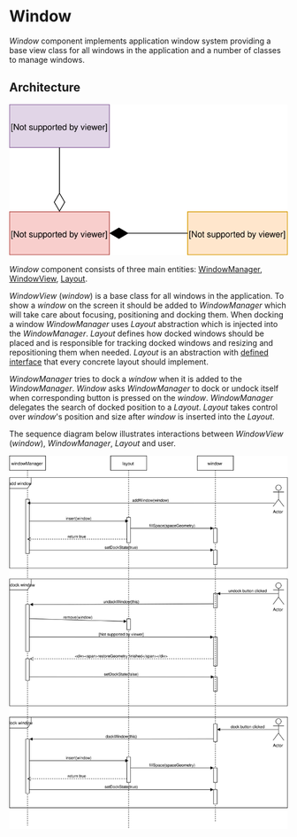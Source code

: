 # Window

*Window* component implements application window system providing a base view class for all windows in the application and a number of classes to manage windows.

## Architecture

![WindowArchitecture](./images/WindowArchitecture.svg)

*Window* component consists of three main entities: [WindowManager](./windowManager/windowManager.md), [WindowView](./windowView/windowView.md), [Layout](./layout/layout.md).

*WindowView* (*window*) is a base class for all windows in the application. To show a *window* on the screen  it should be added to *WindowManager* which will take care about focusing, positioning and docking them. When docking a window *WindowManager* uses *Layout* abstraction which is injected into the *WindowManager*. *Layout* defines how docked windows should be placed and is responsible for tracking docked windows and resizing and repositioning them when needed. *Layout* is an abstraction with [defined interface](./layout/layout.md) that every concrete layout should implement.

*WindowManager* tries to dock a *window* when it is added to the *WindowManager*. *Window* asks *WindowManager* to dock or undock itself when corresponding button is pressed on the *window*. *WindowManager* delegates the search of docked position to a *Layout*. *Layout* takes control over *window*'s position and size after *window* is inserted into the *Layout*.

The sequence diagram below illustrates interactions between *WindowView* (*window*), *WindowManager*, *Layout* and user.

![WindowArchitecture](./images/WindowArchitecture-Sequence.svg)
